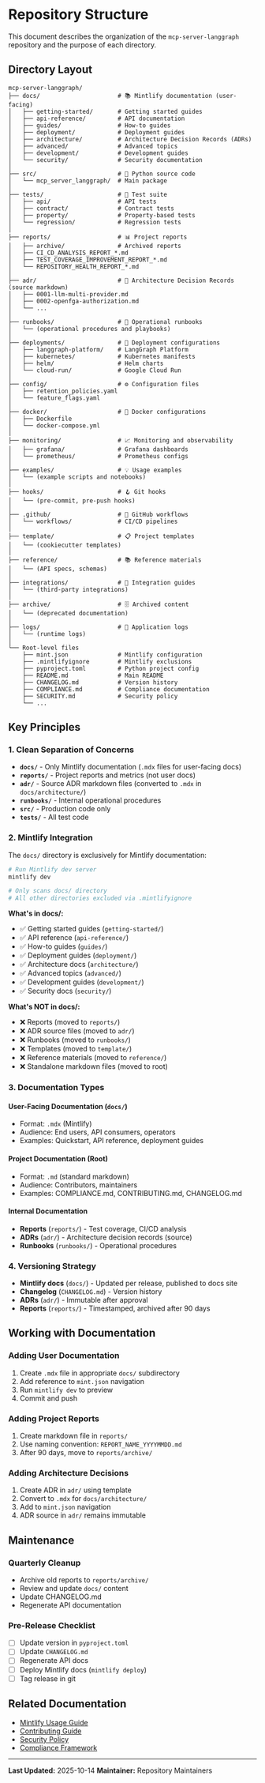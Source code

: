 # Repository Structure

This document describes the organization of the `mcp-server-langgraph` repository and the purpose of each directory.

## Directory Layout

```
mcp-server-langgraph/
├── docs/                      # 📚 Mintlify documentation (user-facing)
│   ├── getting-started/       # Getting started guides
│   ├── api-reference/         # API documentation
│   ├── guides/                # How-to guides
│   ├── deployment/            # Deployment guides
│   ├── architecture/          # Architecture Decision Records (ADRs)
│   ├── advanced/              # Advanced topics
│   ├── development/           # Development guides
│   └── security/              # Security documentation
│
├── src/                       # 🐍 Python source code
│   └── mcp_server_langgraph/  # Main package
│
├── tests/                     # 🧪 Test suite
│   ├── api/                   # API tests
│   ├── contract/              # Contract tests
│   ├── property/              # Property-based tests
│   └── regression/            # Regression tests
│
├── reports/                   # 📊 Project reports
│   ├── archive/               # Archived reports
│   ├── CI_CD_ANALYSIS_REPORT_*.md
│   ├── TEST_COVERAGE_IMPROVEMENT_REPORT_*.md
│   └── REPOSITORY_HEALTH_REPORT_*.md
│
├── adr/                       # 📝 Architecture Decision Records (source markdown)
│   ├── 0001-llm-multi-provider.md
│   ├── 0002-openfga-authorization.md
│   └── ...
│
├── runbooks/                  # 📖 Operational runbooks
│   └── (operational procedures and playbooks)
│
├── deployments/               # 🚀 Deployment configurations
│   ├── langgraph-platform/    # LangGraph Platform
│   ├── kubernetes/            # Kubernetes manifests
│   ├── helm/                  # Helm charts
│   └── cloud-run/             # Google Cloud Run
│
├── config/                    # ⚙️ Configuration files
│   ├── retention_policies.yaml
│   └── feature_flags.yaml
│
├── docker/                    # 🐳 Docker configurations
│   ├── Dockerfile
│   └── docker-compose.yml
│
├── monitoring/                # 📈 Monitoring and observability
│   ├── grafana/               # Grafana dashboards
│   └── prometheus/            # Prometheus configs
│
├── examples/                  # 💡 Usage examples
│   └── (example scripts and notebooks)
│
├── hooks/                     # 🪝 Git hooks
│   └── (pre-commit, pre-push hooks)
│
├── .github/                   # 🤖 GitHub workflows
│   └── workflows/             # CI/CD pipelines
│
├── template/                  # 📋 Project templates
│   └── (cookiecutter templates)
│
├── reference/                 # 📚 Reference materials
│   └── (API specs, schemas)
│
├── integrations/              # 🔌 Integration guides
│   └── (third-party integrations)
│
├── archive/                   # 🗄️ Archived content
│   └── (deprecated documentation)
│
├── logs/                      # 📝 Application logs
│   └── (runtime logs)
│
└── Root-level files
    ├── mint.json              # Mintlify configuration
    ├── .mintlifyignore        # Mintlify exclusions
    ├── pyproject.toml         # Python project config
    ├── README.md              # Main README
    ├── CHANGELOG.md           # Version history
    ├── COMPLIANCE.md          # Compliance documentation
    ├── SECURITY.md            # Security policy
    └── ...
```

## Key Principles

### 1. Clean Separation of Concerns

- **`docs/`** - Only Mintlify documentation (`.mdx` files for user-facing docs)
- **`reports/`** - Project reports and metrics (not user docs)
- **`adr/`** - Source ADR markdown files (converted to `.mdx` in `docs/architecture/`)
- **`runbooks/`** - Internal operational procedures
- **`src/`** - Production code only
- **`tests/`** - All test code

### 2. Mintlify Integration

The `docs/` directory is exclusively for Mintlify documentation:

```bash
# Run Mintlify dev server
mintlify dev

# Only scans docs/ directory
# All other directories excluded via .mintlifyignore
```

**What's in docs/:**
- ✅ Getting started guides (`getting-started/`)
- ✅ API reference (`api-reference/`)
- ✅ How-to guides (`guides/`)
- ✅ Deployment guides (`deployment/`)
- ✅ Architecture docs (`architecture/`)
- ✅ Advanced topics (`advanced/`)
- ✅ Development guides (`development/`)
- ✅ Security docs (`security/`)

**What's NOT in docs/:**
- ❌ Reports (moved to `reports/`)
- ❌ ADR source files (moved to `adr/`)
- ❌ Runbooks (moved to `runbooks/`)
- ❌ Templates (moved to `template/`)
- ❌ Reference materials (moved to `reference/`)
- ❌ Standalone markdown files (moved to root)

### 3. Documentation Types

#### User-Facing Documentation (`docs/`)
- Format: `.mdx` (Mintlify)
- Audience: End users, API consumers, operators
- Examples: Quickstart, API reference, deployment guides

#### Project Documentation (Root)
- Format: `.md` (standard markdown)
- Audience: Contributors, maintainers
- Examples: COMPLIANCE.md, CONTRIBUTING.md, CHANGELOG.md

#### Internal Documentation
- **Reports** (`reports/`) - Test coverage, CI/CD analysis
- **ADRs** (`adr/`) - Architecture decision records (source)
- **Runbooks** (`runbooks/`) - Operational procedures

### 4. Versioning Strategy

- **Mintlify docs** (`docs/`) - Updated per release, published to docs site
- **Changelog** (`CHANGELOG.md`) - Version history
- **ADRs** (`adr/`) - Immutable after approval
- **Reports** (`reports/`) - Timestamped, archived after 90 days

## Working with Documentation

### Adding User Documentation

1. Create `.mdx` file in appropriate `docs/` subdirectory
2. Add reference to `mint.json` navigation
3. Run `mintlify dev` to preview
4. Commit and push

### Adding Project Reports

1. Create markdown file in `reports/`
2. Use naming convention: `REPORT_NAME_YYYYMMDD.md`
3. After 90 days, move to `reports/archive/`

### Adding Architecture Decisions

1. Create ADR in `adr/` using template
2. Convert to `.mdx` for `docs/architecture/`
3. Add to `mint.json` navigation
4. ADR source in `adr/` remains immutable

## Maintenance

### Quarterly Cleanup

- Archive old reports to `reports/archive/`
- Review and update `docs/` content
- Update CHANGELOG.md
- Regenerate API documentation

### Pre-Release Checklist

- [ ] Update version in `pyproject.toml`
- [ ] Update `CHANGELOG.md`
- [ ] Regenerate API docs
- [ ] Deploy Mintlify docs (`mintlify deploy`)
- [ ] Tag release in git

## Related Documentation

- [Mintlify Usage Guide](docs/MINTLIFY_USAGE.md)
- [Contributing Guide](.github/CONTRIBUTING.md)
- [Security Policy](SECURITY.md)
- [Compliance Framework](docs-internal/COMPLIANCE.md)

---

**Last Updated:** 2025-10-14
**Maintainer:** Repository Maintainers

